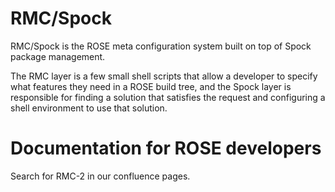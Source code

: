 # RMC/Spock

RMC/Spock is the ROSE meta configuration system built on top of Spock package management.

The RMC layer is a few small shell scripts that allow a developer to
specify what features they need in a ROSE build tree, and the Spock
layer is responsible for finding a solution that satisfies the request
and configuring a shell environment to use that solution.

# Documentation for ROSE developers

Search for RMC-2 in our confluence pages.
